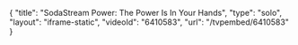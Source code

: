 {
    "title": "SodaStream Power: The Power Is In Your Hands",
    "type": "solo",
    "layout": "iframe-static",
    "videoId": "6410583",
    "url": "\/tvpembed\/6410583"
}